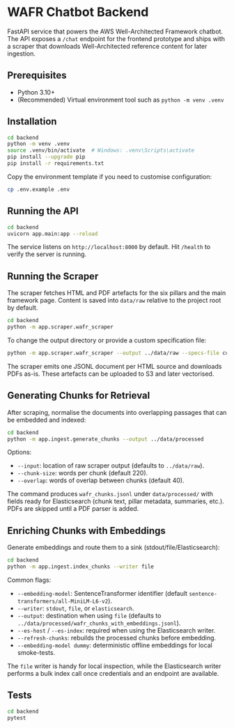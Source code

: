 # WAFR Chatbot Backend

FastAPI service that powers the AWS Well-Architected Framework chatbot. The API exposes a `/chat` endpoint for the frontend prototype and ships with a scraper that downloads Well-Architected reference content for later ingestion.

## Prerequisites

- Python 3.10+
- (Recommended) Virtual environment tool such as `python -m venv .venv`

## Installation

```bash
cd backend
python -m venv .venv
source .venv/bin/activate  # Windows: .venv\Scripts\activate
pip install --upgrade pip
pip install -r requirements.txt
```

Copy the environment template if you need to customise configuration:

```bash
cp .env.example .env
```

## Running the API

```bash
cd backend
uvicorn app.main:app --reload
```

The service listens on `http://localhost:8000` by default. Hit `/health` to verify the server is running.

## Running the Scraper

The scraper fetches HTML and PDF artefacts for the six pillars and the main framework page. Content is saved into `data/raw` relative to the project root by default.

```bash
cd backend
python -m app.scraper.wafr_scraper
```

To change the output directory or provide a custom specification file:

```bash
python -m app.scraper.wafr_scraper --output ../data/raw --specs-file custom_docs.json
```

The scraper emits one JSONL document per HTML source and downloads PDFs as-is. These artefacts can be uploaded to S3 and later vectorised.

## Generating Chunks for Retrieval

After scraping, normalise the documents into overlapping passages that can be embedded and indexed:

```bash
cd backend
python -m app.ingest.generate_chunks --output ../data/processed
```

Options:
- `--input`: location of raw scraper output (defaults to `../data/raw`).
- `--chunk-size`: words per chunk (default 220).
- `--overlap`: words of overlap between chunks (default 40).

The command produces `wafr_chunks.jsonl` under `data/processed/` with fields ready for Elasticsearch (chunk text, pillar metadata, summaries, etc.). PDFs are skipped until a PDF parser is added.

## Enriching Chunks with Embeddings

Generate embeddings and route them to a sink (stdout/file/Elasticsearch):

```bash
cd backend
python -m app.ingest.index_chunks --writer file
```

Common flags:
- `--embedding-model`: SentenceTransformer identifier (default `sentence-transformers/all-MiniLM-L6-v2`).
- `--writer`: `stdout`, `file`, or `elasticsearch`.
- `--output`: destination when using `file` (defaults to `../data/processed/wafr_chunks_with_embeddings.jsonl`).
- `--es-host` / `--es-index`: required when using the Elasticsearch writer.
- `--refresh-chunks`: rebuilds the processed chunks before embedding.
- `--embedding-model dummy`: deterministic offline embeddings for local smoke-tests.

The `file` writer is handy for local inspection, while the Elasticsearch writer performs a bulk index call once credentials and an endpoint are available.

## Tests

```bash
cd backend
pytest
```
